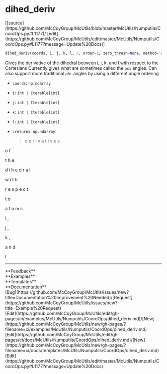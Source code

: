 # <a id="McUtils.Numputils.CoordOps.dihed_deriv">dihed_deriv</a>
<div class="docs-source-link" markdown="1">
[[source](https://github.com/McCoyGroup/McUtils/blob/master/McUtils/Numputils/CoordOps.py#L1177)/
[edit](https://github.com/McCoyGroup/McUtils/edit/master/McUtils/Numputils/CoordOps.py#L1177?message=Update%20Docs)]
</div>

```python
dihed_deriv(coords, i, j, k, l, /, order=1, zero_thresh=None, method='expansion', fixed_atoms=None, expanded_vectors=None): 
```
Gives the derivative of the dihedral between i, j, k, and l with respect to the Cartesians
Currently gives what are sometimes called the `psi` angles.
Can also support more traditional `phi` angles by using a different angle ordering
  - `coords`: `np.ndarray`
    > 
  - `i`: `int | Iterable[int]`
    > 
  - `j`: `int | Iterable[int]`
    > 
  - `k`: `int | Iterable[int]`
    > 
  - `l`: `int | Iterable[int]`
    > 
  - `:returns`: `np.ndarray`
    > d
e
r
i
v
a
t
i
v
e
s
 
o
f
 
t
h
e
 
d
i
h
e
d
r
a
l
 
w
i
t
h
 
r
e
s
p
e
c
t
 
t
o
 
a
t
o
m
s
 
i
,
 
j
,
 
k
,
 
a
n
d
 
l











---


<div markdown="1" class="text-secondary">
<div class="container">
  <div class="row">
   <div class="col" markdown="1">
**Feedback**   
</div>
   <div class="col" markdown="1">
**Examples**   
</div>
   <div class="col" markdown="1">
**Templates**   
</div>
   <div class="col" markdown="1">
**Documentation**   
</div>
   <div class="col" markdown="1">
   
</div>
   <div class="col" markdown="1">
   
</div>
   <div class="col" markdown="1">
   
</div>
</div>
  <div class="row">
   <div class="col" markdown="1">
[Bug](https://github.com/McCoyGroup/McUtils/issues/new?title=Documentation%20Improvement%20Needed)/[Request](https://github.com/McCoyGroup/McUtils/issues/new?title=Example%20Request)   
</div>
   <div class="col" markdown="1">
[Edit](https://github.com/McCoyGroup/McUtils/edit/gh-pages/ci/examples/McUtils/Numputils/CoordOps/dihed_deriv.md)/[New](https://github.com/McCoyGroup/McUtils/new/gh-pages/?filename=ci/examples/McUtils/Numputils/CoordOps/dihed_deriv.md)   
</div>
   <div class="col" markdown="1">
[Edit](https://github.com/McCoyGroup/McUtils/edit/gh-pages/ci/docs/McUtils/Numputils/CoordOps/dihed_deriv.md)/[New](https://github.com/McCoyGroup/McUtils/new/gh-pages/?filename=ci/docs/templates/McUtils/Numputils/CoordOps/dihed_deriv.md)   
</div>
   <div class="col" markdown="1">
[Edit](https://github.com/McCoyGroup/McUtils/edit/master/McUtils/Numputils/CoordOps.py#L1177?message=Update%20Docs)   
</div>
   <div class="col" markdown="1">
   
</div>
   <div class="col" markdown="1">
   
</div>
   <div class="col" markdown="1">
   
</div>
</div>
</div>
</div>